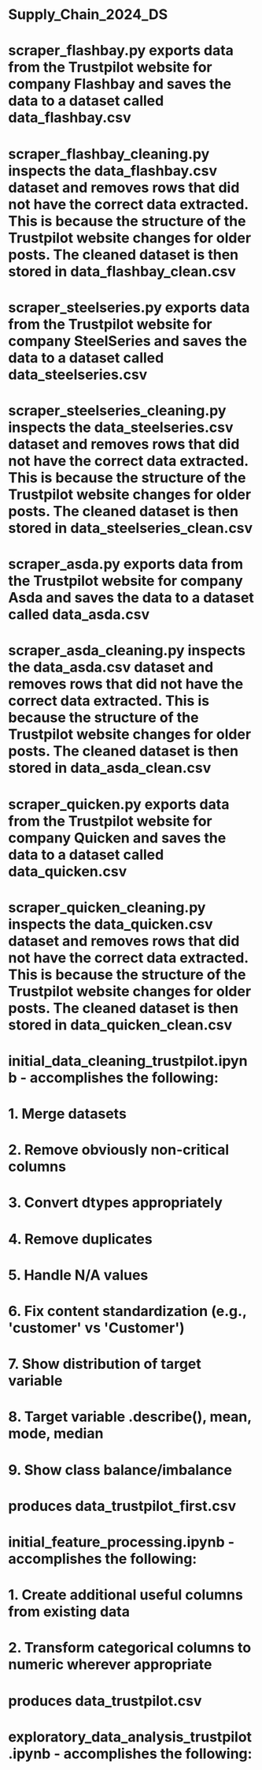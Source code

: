 # Supply_Chain_2024_DS

# scraper_flashbay.py exports data from the Trustpilot website for company Flashbay and saves the data to a dataset called data_flashbay.csv
# scraper_flashbay_cleaning.py inspects the data_flashbay.csv dataset and removes rows that did not have the correct data extracted. This is because the structure of the Trustpilot website changes for older posts. The cleaned dataset is then stored in data_flashbay_clean.csv

# scraper_steelseries.py exports data from the Trustpilot website for company SteelSeries and saves the data to a dataset called data_steelseries.csv
# scraper_steelseries_cleaning.py inspects the data_steelseries.csv dataset and removes rows that did not have the correct data extracted. This is because the structure of the Trustpilot website changes for older posts. The cleaned dataset is then stored in data_steelseries_clean.csv

# scraper_asda.py exports data from the Trustpilot website for company Asda and saves the data to a dataset called data_asda.csv
# scraper_asda_cleaning.py inspects the data_asda.csv dataset and removes rows that did not have the correct data extracted. This is because the structure of the Trustpilot website changes for older posts. The cleaned dataset is then stored in data_asda_clean.csv

# scraper_quicken.py exports data from the Trustpilot website for company Quicken and saves the data to a dataset called data_quicken.csv
# scraper_quicken_cleaning.py inspects the data_quicken.csv dataset and removes rows that did not have the correct data extracted. This is because the structure of the Trustpilot website changes for older posts. The cleaned dataset is then stored in data_quicken_clean.csv


# initial_data_cleaning_trustpilot.ipynb - accomplishes the following:
# 1.	Merge datasets
# 2.	Remove obviously non-critical columns
# 3.	Convert dtypes appropriately
# 4.	Remove duplicates
# 5.	Handle N/A values
# 6.	Fix content standardization (e.g., 'customer' vs 'Customer')
# 7.	Show distribution of target variable
# 8.	Target variable .describe(), mean, mode, median
# 9.	Show class balance/imbalance
# produces data_trustpilot_first.csv

# initial_feature_processing.ipynb - accomplishes the following:
# 1.	Create additional useful columns from existing data
# 2.	Transform categorical columns to numeric wherever appropriate
# produces data_trustpilot.csv

# exploratory_data_analysis_trustpilot.ipynb - accomplishes the following:
